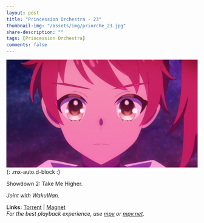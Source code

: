 ```yaml
---
layout: post
title: "Princession Orchestra - 23"
thumbnail-img: "/assets/img/priorche_23.jpg"
share-description: ""
tags: [Princession Orchestra]
comments: false
---
```


![Princession Orchestra - 23](/assets/img/priorche_23.jpg){: .mx-auto.d-block :}

Showdown 2: Take Me Higher.
<!-- excerpt-end -->

*Joint with WakuWan.*

**Links:** [Torrent](https://nyaa.si/view/2021250) | [Magnet](magnet:?xt=urn:btih:11a7edcb5b83ba6dde51f66b7334a403849b7eae&dn=%5BWakuTomete%5D%20Princess%20Session%20Orchestra%20-%2023%20%28WEB%201080p%20AVC%20E-AC3%29%20%5BD3598691%5D%20%7C%20Princession%20Orchestra&tr=http%3A%2F%2Fnyaa.tracker.wf%3A7777%2Fannounce&tr=udp%3A%2F%2Fopen.stealth.si%3A80%2Fannounce&tr=udp%3A%2F%2Ftracker.opentrackr.org%3A1337%2Fannounce&tr=udp%3A%2F%2Fexodus.desync.com%3A6969%2Fannounce&tr=udp%3A%2F%2Ftracker.torrent.eu.org%3A451%2Fannounce) <br>
*For the best playback experience, use [mpv](https://mpv.io/) or [mpv.net](https://github.com/mpvnet-player/mpv.net/releases).*
